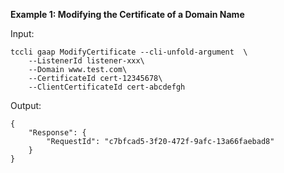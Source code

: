 **Example 1: Modifying the Certificate of a Domain Name**



Input: 

```
tccli gaap ModifyCertificate --cli-unfold-argument  \
    --ListenerId listener-xxx\
    --Domain www.test.com\
    --CertificateId cert-12345678\
    --ClientCertificateId cert-abcdefgh
```

Output: 
```
{
    "Response": {
        "RequestId": "c7bfcad5-3f20-472f-9afc-13a66faebad8"
    }
}
```

